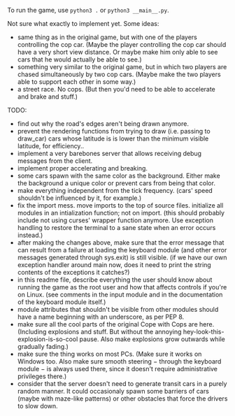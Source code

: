 To run the game, use ```python3 .``` or ```python3 __main__.py```.

Not sure what exactly to implement yet. Some ideas:
- same thing as in the original game, but with one of the players controlling the cop car. (Maybe the player controlling the cop car should have a very short view distance. Or maybe make him only able to see cars that he would actually be able to see.)
- something very similar to the original game, but in which two players are chased simultaneously by two cop cars. (Maybe make the two players able to support each other in some way.)
- a street race. No cops. (But then you'd need to be able to accelerate and brake and stuff.)

TODO:
- find out why the road's edges aren't being drawn anymore.
- prevent the rendering functions from trying to draw (i.e. passing to draw_car) cars whose latitude is is lower than the minimum visible latitude, for efficiency..
- implement a very barebones server that allows receiving debug messages from the client.
- implement proper accelerating and breaking.
- some cars spawn with the same color as the background. Either make the background a unique color or prevent cars from being that color.
- make everything independent from the tick frequency. (cars' speed shouldn't be influenced by it, for example.)
- fix the import mess. move imports to the top of source files. initialize all modules in an intialization function; not on import. (this should probably include not using curses' wrapper function anymore. Use exception handling to restore the terminal to a sane state when an error occurs instead.)
- after making the changes above, make sure that the error message that can result from a failure at loading the keyboard module (and other error messages generated through sys.exit) is still visible. (if we have our own exception handler around main now, does it need to print the string contents of the exceptions it catches?)
- in this readme file, describe everything the user should know about running the game as the root user and how that affects controls if you're on Linux. (see comments in the input module and in the documentation of the keyboard module itself.)
- module attributes that shouldn't be visible from other modules should have a name beginning with an underscore, as per PEP 8.
- make sure all the cool parts of the original Cope with Cops are here. (Including explosions and stuff. But without the annoying hey-look-this-explosion-is-so-cool pause. Also make explosions grow outwards while gradually fading.)
- make sure the thing works on most PCs. (Make sure it works on Windows too. Also make sure smooth steering − through the keyboard module − is always used there, since it doesn't require administrative privileges there.)
- consider that the server doesn't need to generate transit cars in a purely random manner. It could occasionaly spawn some barriers of cars (maybe with maze-like patterns) or other obstacles that force the drivers to slow down.